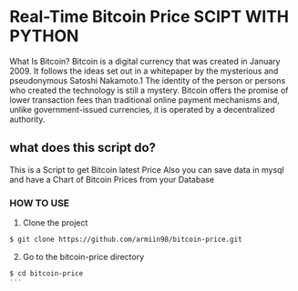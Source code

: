 # Real-Time Bitcoin Price SCIPT WITH PYTHON

What Is Bitcoin?
Bitcoin is a digital currency that was created in January 2009. It follows the ideas set out in a whitepaper by the mysterious and pseudonymous Satoshi Nakamoto.1﻿ The identity of the person or persons who created the technology is still a mystery. Bitcoin offers the promise of lower transaction fees than traditional online payment mechanisms and, unlike government-issued currencies, it is operated by a decentralized authority.

## what does this script do?

This is a Script to get Bitcoin latest Price 
Also you can save data in mysql and have a Chart of Bitcoin Prices from your Database

### HOW TO USE

1. Clone the project     
```sh
$ git clone https://github.com/armiin98/bitcoin-price.git
```       
2. Go to the bitcoin-price directory  
```sh
$ cd bitcoin-price
'''
